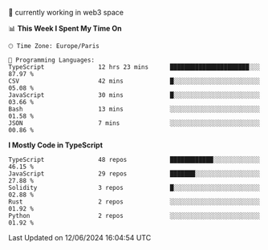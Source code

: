 🔭 currently working in web3 space

<!--START_SECTION:waka-->
📊 **This Week I Spent My Time On** 

```text
🕑︎ Time Zone: Europe/Paris

💬 Programming Languages: 
TypeScript               12 hrs 23 mins      ██████████████████████░░░   87.97 % 
CSV                      42 mins             █░░░░░░░░░░░░░░░░░░░░░░░░   05.08 % 
JavaScript               30 mins             █░░░░░░░░░░░░░░░░░░░░░░░░   03.66 % 
Bash                     13 mins             ░░░░░░░░░░░░░░░░░░░░░░░░░   01.58 % 
JSON                     7 mins              ░░░░░░░░░░░░░░░░░░░░░░░░░   00.86 % 
```

**I Mostly Code in TypeScript** 

```text
TypeScript               48 repos            ████████████░░░░░░░░░░░░░   46.15 % 
JavaScript               29 repos            ███████░░░░░░░░░░░░░░░░░░   27.88 % 
Solidity                 3 repos             █░░░░░░░░░░░░░░░░░░░░░░░░   02.88 % 
Rust                     2 repos             ░░░░░░░░░░░░░░░░░░░░░░░░░   01.92 % 
Python                   2 repos             ░░░░░░░░░░░░░░░░░░░░░░░░░   01.92 % 
```




 Last Updated on 12/06/2024 16:04:54 UTC
<!--END_SECTION:waka-->
